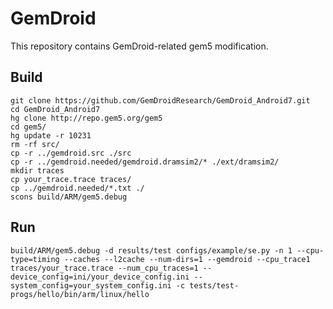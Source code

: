 # GemDroid
This repository contains GemDroid-related gem5 modification.

## Build
	git clone https://github.com/GemDroidResearch/GemDroid_Android7.git
	cd GemDroid_Android7
	hg clone http://repo.gem5.org/gem5
	cd gem5/
	hg update -r 10231
	rm -rf src/
	cp -r ../gemdroid.src ./src
	cp -r ../gemdroid.needed/gemdroid.dramsim2/* ./ext/dramsim2/
	mkdir traces
	cp your_trace.trace traces/
	cp ../gemdroid.needed/*.txt ./
	scons build/ARM/gem5.debug 
	
## Run
	build/ARM/gem5.debug -d results/test configs/example/se.py -n 1 --cpu-type=timing --caches --l2cache --num-dirs=1 --gemdroid --cpu_trace1 traces/your_trace.trace --num_cpu_traces=1 --device_config=ini/your_device_config.ini --system_config=your_system_config.ini -c tests/test-progs/hello/bin/arm/linux/hello


